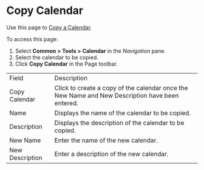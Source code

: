 # Copy Calendar

<div class="use">

Use this page to [Copy a Calendar](../Use_Cases/Copy_a_Calendar.htm).

</div>

To access this page:

1.  Select <span style="font-weight: bold;">Common \> Tools \>
    Calendar</span> in the
    <span style="font-style: italic;">Navigation</span> pane.
2.  Select the calendar to be copied.
3.  Click <span style="font-weight: bold;">Copy Calendar</span> in the
    Page
toolbar.

|                 |                                                                                                 |
| --------------- | ----------------------------------------------------------------------------------------------- |
| Field           | Description                                                                                     |
| Copy Calendar   | Click to create a copy of the calendar once the New Name and New Description have been entered. |
| Name            | Displays the name of the calendar to be copied.                                                 |
| Description     | Displays the description of the calendar to be copied.                                          |
| New Name        | Enter the name of the new calendar.                                                             |
| New Description | Enter a description of the new calendar.                                                        |
